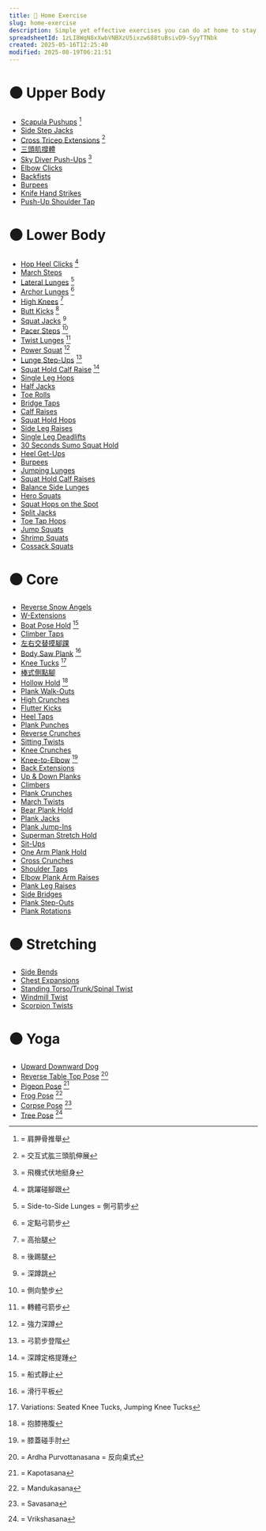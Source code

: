 ```yaml
---
title: 💪 Home Exercise
slug: home-exercise
description: Simple yet effective exercises you can do at home to stay fit and healthy without any equipment.
spreadsheetId: 1zLI8WqN8xXwbVNBXzU5ixzw688tuBsivD9-SyyTTNbk
created: 2025-05-16T12:25:40
modified: 2025-08-19T06:21:51
---
```


# 🟠 Upper Body

* [Scapula Pushups](https://www.google.com/search?q=Scapula%20Pushups) [^1]
* [Side Step Jacks](https://www.google.com/search?q=Side+Step+Jacks)
* [Cross Tricep Extensions](https://www.google.com/search?q=Cross%20Tricep%20Extensions) [^2]
* [三頭肌撐體](https://www.google.com/search?q=%E4%B8%89%E9%A0%AD%E8%82%8C%E6%92%90%E9%AB%94)
* [Sky Diver Push-Ups](https://www.google.com/search?q=Sky+Diver+Push-Ups) [^3]
* [Elbow Clicks](https://www.google.com/search?q=Elbow+Clicks)
* [Backfists](https://www.google.com/search?q=Backfists)
* [Burpees](https://www.google.com/search?q=Burpees)
* [Knife Hand Strikes](https://www.google.com/search?q=Knife+Hand+Strikes)
* [Push-Up Shoulder Tap](https://www.google.com/search?q=Push-Up+Shoulder+Tap)

# 🟠 Lower Body

* [Hop Heel Clicks](https://www.google.com/search?q=Hop+Heel+Clicks) [^4]
* [March Steps](https://www.google.com/search?q=March%20Steps)
* [Lateral Lunges](https://www.google.com/search?q=Lateral%20Lunges) [^5]
* [Archor Lunges](https://www.google.com/search?q=Archor%20Lunges) [^6]
* [High Knees](https://www.google.com/search?q=High%20Knees) [^7]
* [Butt Kicks](https://www.google.com/search?q=Butt%20Kicks) [^8]
* [Squat Jacks](https://www.google.com/search?q=Squat%20Jacks) [^9]
* [Pacer Steps](https://www.google.com/search?q=Pacer%20Steps) [^10]
* [Twist Lunges](https://www.google.com/search?q=Twist+Lunges) [^11]
* [Power Squat](https://darebee.com/workouts/power-squat-workout.html) [^12]
* [Lunge Step-Ups](https://www.google.com/search?q=Lunge+Step-Ups) [^13]
* [Squat Hold Calf Raise](https://www.google.com/search?q=Squat+Hold+Calf+Raise) [^14]
* [Single Leg Hops](https://www.google.com/search?q=Single+Leg+Hops)
* [Half Jacks](https://www.google.com/search?q=Half+Jacks)
* [Toe Rolls](https://www.google.com/search?q=Toe+Rolls)
* [Bridge Taps](https://www.google.com/search?q=Bridge+Taps)
* [Calf Raises](https://www.google.com/search?q=Calf+Raises)
* [Squat Hold Hops](https://www.google.com/search?q=Squat+Hold+Hops)
* [Side Leg Raises](https://www.google.com/search?q=Side+Leg+Raises)
* [Single Leg Deadlifts](https://www.google.com/search?q=Single+Leg+Deadlifts)
* [30 Seconds Sumo Squat Hold](https://www.google.com/search?q=30+Seconds+Sumo+Squat+Hold)
* [Heel Get-Ups](https://www.google.com/search?q=Heel+Get-Ups)
* [Burpees](https://www.google.com/search?q=Burpees)
* [Jumping Lunges](https://www.google.com/search?q=Jumping+Lunges)
* [Squat Hold Calf Raises](https://www.google.com/search?q=Squat+Hold+Calf+Raises)
* [Balance Side Lunges](https://www.google.com/search?q=Balance+Side+Lunges)
* [Hero Squats](https://www.google.com/search?q=Hero+Squats)
* [Squat Hops on the Spot](https://www.google.com/search?q=Squat+Hops+on+the+Spot)
* [Split Jacks](https://www.google.com/search?q=Split+Jacks)
* [Toe Tap Hops](https://www.google.com/search?q=Toe+Tap+Hops)
* [Jump Squats](https://www.google.com/search?q=Jump+Squats)
* [Shrimp Squats](https://www.google.com/search?q=Shrimp+Squats)
* [Cossack Squats](https://www.google.com/search?q=Cossack+Squats)

# 🟠 Core

* [Reverse Snow Angels](https://www.google.com/search?q=Reverse+Snow+Angels)
* [W-Extensions](https://www.google.com/search?q=W-Extensions)
* [Boat Pose Hold](https://www.google.com/search?q=Boat+Pose+Hold) [^15]
* [Climber Taps](https://www.google.com/search?q=Climber+Taps)
* [左右交替摸腳踝](https://www.google.com/search?q=%E5%B7%A6%E5%8F%B3%E4%BA%A4%E6%9B%BF%E6%91%B8%E8%85%B3%E8%B8%9D)
* [Body Saw Plank](https://www.google.com/search?q=Body%20Saw%20Plank) [^16]
* [Knee Tucks](https://www.google.com/search?q=Knee%20Tucks) [^17]
* [棒式側點腳](https://www.google.com/search?q=%E6%A3%92%E5%BC%8F%E5%81%B4%E9%BB%9E%E8%85%B3)
* [Hollow Hold](https://www.google.com/search?q=Hollow+Hold) [^18]
* [Plank Walk-Outs](https://www.google.com/search?q=Plank+Walk-Outs)
* [High Crunches](https://www.google.com/search?q=High+Crunches)
* [Flutter Kicks](https://www.google.com/search?q=Flutter+Kicks)
* [Heel Taps](https://www.google.com/search?q=Heel+Taps)
* [Plank Punches](https://www.google.com/search?q=Plank+Punches)
* [Reverse Crunches](https://www.google.com/search?q=Reverse+Crunches)
* [Sitting Twists](https://www.google.com/search?q=Sitting+Twists)
* [Knee Crunches](https://www.google.com/search?q=Knee+Crunches)
* [Knee-to-Elbow](https://www.google.com/search?q=Knee-to-Elbow) [^19]
* [Back Extensions](https://www.google.com/search?q=Back+Extensions)
* [Up \& Down Planks](https://www.google.com/search?q=Up+\&+Down+Planks)
* [Climbers](https://www.google.com/search?q=Climbers)
* [Plank Crunches](https://www.google.com/search?q=Plank+Crunches)
* [March Twists](https://www.google.com/search?q=March+Twists)
* [Bear Plank Hold](https://www.google.com/search?q=Bear+Plank+Hold)
* [Plank Jacks](https://www.google.com/search?q=Plank+Jacks)
* [Plank Jump-Ins](https://www.google.com/search?q=Plank+Jump-Ins)
* [Superman Stretch Hold](https://www.google.com/search?q=Superman+Stretch+Hold)
* [Sit-Ups](https://www.google.com/search?q=Sit-Ups)
* [One Arm Plank Hold](https://www.google.com/search?q=One+Arm+Plank+Hold)
* [Cross Crunches](https://www.google.com/search?q=Cross+Crunches)
* [Shoulder Taps](https://www.google.com/search?q=Shoulder+Taps)
* [Elbow Plank Arm Raises](https://www.google.com/search?q=Elbow+Plank+Arm+Raises)
* [Plank Leg Raises](https://www.google.com/search?q=Plank+Leg+Raises)
* [Side Bridges](https://www.google.com/search?q=Side+Bridges)
* [Plank Step-Outs](https://www.google.com/search?q=Plank+Step-Outs)
* [Plank Rotations](https://www.google.com/search?q=Plank+Rotations)

# 🟠 Stretching

* [Side Bends](https://www.google.com/search?q=Side+Bends)
* [Chest Expansions](https://www.google.com/search?q=Chest+Expansions)
* [Standing Torso/Trunk/Spinal Twist](https://www.google.com/search?q=Standing+Torso/Trunk/Spinal+Twist)
* [Windmill Twist](https://www.google.com/search?q=Windmill+Twist)
* [Scorpion Twists](https://www.google.com/search?q=Scorpion+Twists)

# 🟠 Yoga

* [Upward Downward Dog](https://www.google.com/search?q=Upward+Downward+Dog)
* [Reverse Table Top Pose](https://www.google.com/search?q=Reverse+Table+Top+Pose) [^20]
* [Pigeon Pose](https://www.google.com/search?q=Pigeon+Pose) [^21]
* [Frog Pose](https://www.google.com/search?q=Frog+Pose) [^22]
* [Corpse Pose](https://www.google.com/search?q=Corpse+Pose) [^23]
* [Tree Pose](https://www.google.com/search?q=Tree+Pose) [^24]

[^1]: = 肩胛骨推舉
[^2]: = 交互式肱三頭肌伸展
[^3]: = 飛機式伏地挺身
[^4]: = 跳躍碰腳跟
[^5]: = Side-to-Side Lunges = 側弓箭步
[^6]: = 定點弓箭步
[^7]: = 高抬腿
[^8]: = 後踢腿
[^9]: = 深蹲跳
[^10]: = 側向墊步
[^11]: = 轉體弓箭步
[^12]: = 強力深蹲
[^13]: = 弓箭步登階
[^14]: = 深蹲定格提踵
[^15]: = 船式靜止
[^16]: = 滑行平板
[^17]: Variations: Seated Knee Tucks, Jumping Knee Tucks
[^18]: = 抱膝捲腹
[^19]: = 膝蓋碰手肘
[^20]: = Ardha Purvottanasana = 反向桌式
[^21]: = Kapotasana
[^22]: = Mandukasana
[^23]: = Savasana
[^24]: = Vrikshasana
